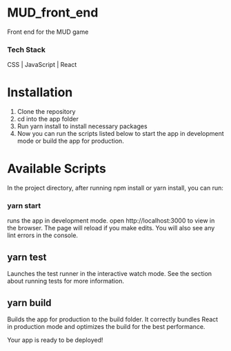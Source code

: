 # MUD_front_end
Front end for the MUD game 


### Tech Stack
CSS | JavaScript | React

# Installation
1. Clone the repository
2. cd into the app folder
3. Run yarn install to install necessary packages
4. Now you can run the scripts listed below to start the app in development mode or build the app for production.

# Available Scripts
In the project directory, after running npm install or yarn install, you can run:

### yarn start
runs the app in development mode. open http://localhost:3000 to view in the browser.
The page will reload if you make edits. You will also see any lint errors in the console.

## yarn test
Launches the test runner in the interactive watch mode.
See the section about running tests for more information.

## yarn build
Builds the app for production to the build folder.
It correctly bundles React in production mode and optimizes the build for the best performance.

Your app is ready to be deployed!
